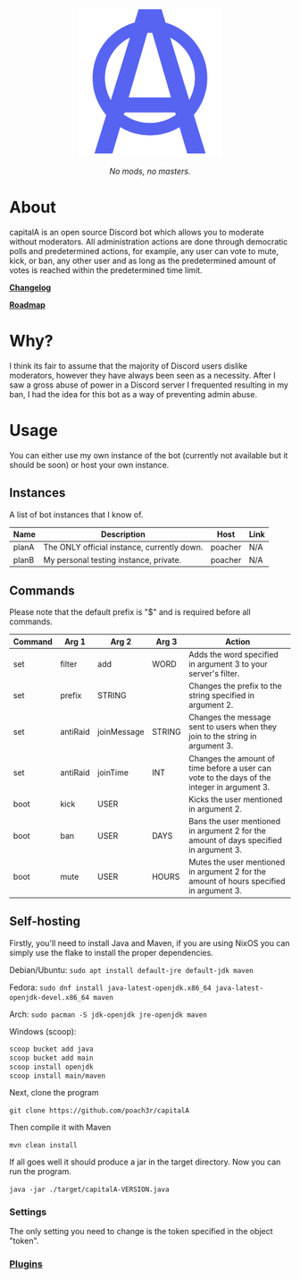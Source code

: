 <p align="center">
    <img src="./assets/github/capitalALogo2.png" alt="drawing" width="256"/>
</p>

*<p align="center">No mods, no masters.</p>*

# About

capitalA is an open source Discord bot which allows you to moderate without moderators. All administration actions are done through democratic polls and predetermined actions, for example, any user can vote to mute, kick, or ban, any other user and as long as the predetermined amount of votes is reached within the predetermined time limit.

**[Changelog](./CHANGELOG.md)**

**[Roadmap](./ROADMAP.md)**

# Why?

I think its fair to assume that the majority of Discord users dislike moderators, however they have always been seen as a necessity. After I saw a gross abuse of power in a Discord server I frequented resulting in my ban, I had the idea for this bot as a way of preventing admin abuse. 

# Usage

You can either use my own instance of the bot (currently not available but it should be soon) or host your own instance.

## Instances

A list of bot instances that I know of.

| Name  | Description                                  | Host    | Link |
|-------|----------------------------------------------|---------|------|
| planA | The ONLY official instance,  currently down. | poacher | N/A  |
| planB | My personal testing instance, private.       | poacher | N/A  |

## Commands

Please note that the default prefix is "$" and is required before all commands.

| Command | Arg 1    | Arg 2       | Arg 3  | Action                                                                                      |
|---------|----------|-------------|--------|---------------------------------------------------------------------------------------------|
| set     | filter   | add         | WORD   | Adds the word specified in argument 3 to your server's filter.                              |
| set     | prefix   | STRING      |        | Changes the prefix to the string specified in argument 2.                                   |
| set     | antiRaid | joinMessage | STRING | Changes the message sent to users when they join to the string in argument 3.               |
| set     | antiRaid | joinTime    | INT    | Changes the amount of time before a user can vote to the days of the integer in argument 3. |
| boot    | kick     | USER        |        | Kicks the user mentioned in argument 2.                                                     |
| boot    | ban      | USER        | DAYS   | Bans the user mentioned in argument 2 for the amount of days specified in argument 3.       |
| boot    | mute     | USER        | HOURS  | Mutes the user mentioned in argument 2 for the amount of hours specified in argument 3.     |

## Self-hosting

Firstly, you'll need to install Java and Maven, if you are using NixOS you can simply use the flake to install the proper dependencies. 

Debian/Ubuntu: `sudo apt install default-jre default-jdk maven`

Fedora: `sudo dnf install java-latest-openjdk.x86_64 java-latest-openjdk-devel.x86_64 maven`

Arch: `sudo pacman -S jdk-openjdk jre-openjdk maven`

Windows (scoop): 

```
scoop bucket add java
scoop bucket add main
scoop install openjdk
scoop install main/maven
```

Next, clone the program

`git clone https://github.com/poach3r/capitalA` 

Then compile it with Maven

`mvn clean install`

If all goes well it should produce a jar in the target directory. Now you can run the program.

`java -jar ./target/capitalA-VERSION.java`

### Settings

The only setting you need to change is the token specified in the object "token". 

### [Plugins](./PLUGINS.md)

